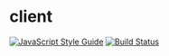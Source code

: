 # client

[![JavaScript Style Guide](https://img.shields.io/badge/code%20style-standard-brightgreen.svg)](http://standardjs.com/) [![Build Status](https://api.travis-ci.org/adansklevanskis/client.png?branch=master)](http://travis-ci.org/adansklevanskis/client)
